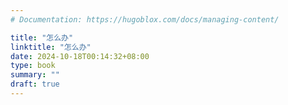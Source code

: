 ```yaml
---
# Documentation: https://hugoblox.com/docs/managing-content/

title: "怎么办"
linktitle: "怎么办"
date: 2024-10-18T00:14:32+08:00
type: book
summary: ""
draft: true
---
```

